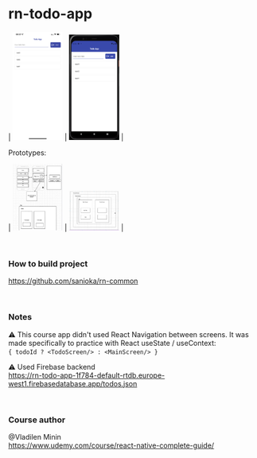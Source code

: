 # rn-todo-app

| <img src="./images/preview-ios.png" alt="ToDo App / Preview" width="20%"/> | <img src="./images/preview-android.png" alt="ToDo App / Preview" width="20%"/> |

Prototypes:

| <img src="./images/prototype-part1.png" alt="Prototype part1 / Preview" width="20%"/> | <img src="./images/prototype-part2.png" alt="Prototype part2 / Preview" width="20%"/> |

<br>

### How to build project

https://github.com/sanioka/rn-common

<br>

### Notes

⚠️ This course app didn't used React Navigation between screens.  It was made specifically to practice with React useState / useContext:<br>
`{ todoId ? <TodoScreen/> : <MainScreen/> }`

⚠️ Used Firebase backend<br>
https://rn-todo-app-1f784-default-rtdb.europe-west1.firebasedatabase.app/todos.json

<br>

### Course author

@Vladilen Minin<br>
https://www.udemy.com/course/react-native-complete-guide/

<br>